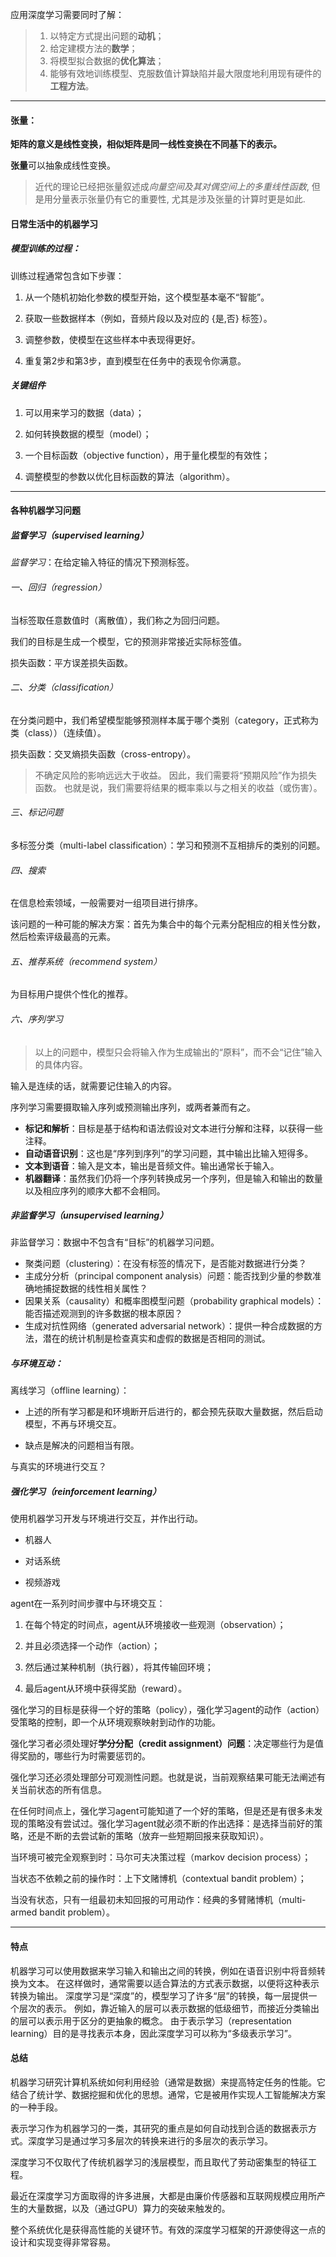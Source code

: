 应用深度学习需要同时了解：
> 1. 以特定方式提出问题的**动机**；
> 2. 给定建模方法的**数学**；
> 3. 将模型拟合数据的**优化算法**；
> 4. 能够有效地训练模型、克服数值计算缺陷并最大限度地利用现有硬件的**工程方法**。

-------------------------------------------------------------------

#### 张量：

**矩阵的意义是线性变换，相似矩阵是同一线性变换在不同基下的表示。**

**张量**可以抽象成线性变换。

> 近代的理论已经把张量叙述成*向量空间及其对偶空间上的多重线性函数*, 但是用分量表示张量仍有它的重要性, 尤其是涉及张量的计算时更是如此.

#### 日常生活中的机器学习

##### 模型训练的过程：

训练过程通常包含如下步骤：

1. 从一个随机初始化参数的模型开始，这个模型基本毫不“智能”。

2. 获取一些数据样本（例如，音频片段以及对应的 {是,否} 标签）。

3. 调整参数，使模型在这些样本中表现得更好。

4. 重复第2步和第3步，直到模型在任务中的表现令你满意。

##### 关键组件

1. 可以用来学习的数据（data）；

2. 如何转换数据的模型（model）；

3. 一个目标函数（objective function），用于量化模型的有效性；

4. 调整模型的参数以优化目标函数的算法（algorithm）。

-------------------------------------------------------------------

#### 各种机器学习问题

##### 监督学习（supervised learning）

*监督学习*：在给定输入特征的情况下预测标签。

###### 一、回归（regression）

当标签取任意数值时（离散值），我们称之为回归问题。

我们的目标是生成一个模型，它的预测非常接近实际标签值。

损失函数：平方误差损失函数。

###### 二、分类（classification）

在分类问题中，我们希望模型能够预测样本属于哪个类别（category，正式称为类（class））（连续值）。 

损失函数：交叉熵损失函数（cross-entropy）。

> 不确定风险的影响远远大于收益。 因此，我们需要将“预期风险”作为损失函数。 也就是说，我们需要将结果的概率乘以与之相关的收益（或伤害）。

###### 三、标记问题

多标签分类（multi-label classification）：学习和预测不互相排斥的类别的问题。


###### 四、搜索

在信息检索领域，一般需要对一组项目进行排序。

该问题的一种可能的解决方案：首先为集合中的每个元素分配相应的相关性分数，然后检索评级最高的元素。

###### 五、推荐系统（recommend system）

为目标用户提供个性化的推荐。

###### 六、序列学习

> 以上的问题中，模型只会将输入作为生成输出的“原料”，而不会“记住”输入的具体内容。

输入是连续的话，就需要记住输入的内容。

序列学习需要摄取输入序列或预测输出序列，或两者兼而有之。

* **标记和解析**：目标是基于结构和语法假设对文本进行分解和注释，以获得一些注释。
* **自动语音识别**：这也是“序列到序列”的学习问题，其中输出比输入短得多。
* **文本到语音**：输入是文本，输出是音频文件。输出通常长于输入。
* **机器翻译**：虽然我们仍将一个序列转换成另一个序列，但是输入和输出的数量以及相应序列的顺序大都不会相同。


##### 非监督学习（unsupervised learning）

非监督学习：数据中不包含有“目标”的机器学习问题。

* 聚类问题（clustering）：在没有标签的情况下，是否能对数据进行分类？
* 主成分分析（principal component analysis）问题：能否找到少量的参数准确地捕捉数据的线性相关属性？
* 因果关系（causality）和概率图模型问题（probability graphical models）：能否描述观测到的许多数据的根本原因？
* 生成对抗性网络（generated adversarial network）：提供一种合成数据的方法，潜在的统计机制是检查真实和虚假的数据是否相同的测试。

##### 与环境互动：

离线学习（offline learning）：

* 上述的所有学习都是和环境断开后进行的，都会预先获取大量数据，然后启动模型，不再与环境交互。

* 缺点是解决的问题相当有限。

与真实的环境进行交互？

##### 强化学习（reinforcement learning）

使用机器学习开发与环境进行交互，并作出行动。

* 机器人

* 对话系统

* 视频游戏

agent在一系列时间步骤中与环境交互：

1. 在每个特定的时间点，agent从环境接收一些观测（observation）；

2. 并且必须选择一个动作（action）；

3. 然后通过某种机制（执行器），将其传输回环境；

4. 最后agent从环境中获得奖励（reward）。

强化学习的目标是获得一个好的策略（policy），强化学习agent的动作（action）受策略的控制，即一个从环境观察映射到动作的功能。

强化学习者必须处理好**学分分配（credit assignment）问题**：决定哪些行为是值得奖励的，哪些行为时需要惩罚的。

强化学习还必须处理部分可观测性问题。也就是说，当前观察结果可能无法阐述有关当前状态的所有信息。

在任何时间点上，强化学习agent可能知道了一个好的策略，但是还是有很多未发现的策略没有尝试过。强化学习agent就必须不断的作出选择：是选择当前好的策略，还是不断的去尝试新的策略（放弃一些短期回报来获取知识）。

当环境可被完全观察到时：马尔可夫决策过程（markov decision process）；

当状态不依赖之前的操作时：上下文赌博机（contextual bandit problem）；

当没有状态，只有一组最初未知回报的可用动作：经典的多臂赌博机（multi-armed bandit problem）。


-------------------------------------------------------------------


 #### 特点
 
 机器学习可以使用数据来学习输入和输出之间的转换，例如在语音识别中将音频转换为文本。 在这样做时，通常需要以适合算法的方式表示数据，以便将这种表示转换为输出。 深度学习是“深度”的，模型学习了许多“层”的转换，每一层提供一个层次的表示。 例如，靠近输入的层可以表示数据的低级细节，而接近分类输出的层可以表示用于区分的更抽象的概念。 由于表示学习（representation learning）目的是寻找表示本身，因此深度学习可以称为“多级表示学习”。
 
 
 #### 总结
 
 机器学习研究计算机系统如何利用经验（通常是数据）来提高特定任务的性能。它结合了统计学、数据挖掘和优化的思想。通常，它是被用作实现人工智能解决方案的一种手段。

表示学习作为机器学习的一类，其研究的重点是如何自动找到合适的数据表示方式。深度学习是通过学习多层次的转换来进行的多层次的表示学习。

深度学习不仅取代了传统机器学习的浅层模型，而且取代了劳动密集型的特征工程。

最近在深度学习方面取得的许多进展，大都是由廉价传感器和互联网规模应用所产生的大量数据，以及（通过GPU）算力的突破来触发的。

整个系统优化是获得高性能的关键环节。有效的深度学习框架的开源使得这一点的设计和实现变得非常容易。